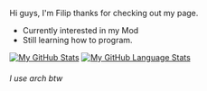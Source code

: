 Hi guys, I'm Filip thanks for checking out my page.
- Currently interested in my Mod
- Still learning how to program.

[![My GitHub Stats](https://github-readme-stats.vercel.app/api/?username=Filip55561&count_private=true&theme=tokyonight&showicons=true)]()
[![My GitHub Language Stats](https://github-readme-stats.vercel.app/api/top-langs/?username=Filip55561&langs_count=5&theme=tokyonight)]()
<h6> I use arch btw </h6>
